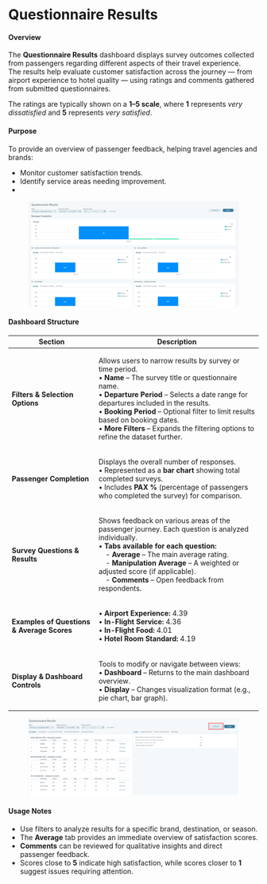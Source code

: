 # Questionnaire Results

#### **Overview**

The **Questionnaire Results** dashboard displays survey outcomes collected from passengers regarding different aspects of their travel experience.\
The results help evaluate customer satisfaction across the journey — from airport experience to hotel quality — using ratings and comments gathered from submitted questionnaires.

The ratings are typically shown on a **1–5 scale**, where **1** represents _very dissatisfied_ and **5** represents _very satisfied_.

#### **Purpose**

To provide an overview of passenger feedback, helping travel agencies and brands:

* Monitor customer satisfaction trends.
* Identify service areas needing improvement.
*

<figure><img src="../../.gitbook/assets/image (4) (1) (1) (1) (1) (1) (1) (1) (1) (1) (1) (1) (1) (1) (1) (1) (1) (1) (1) (1) (1) (1) (1) (1) (1) (1) (1) (1) (1) (1) (1) (1) (1) (1) (1).png" alt=""><figcaption></figcaption></figure>

#### **Dashboard Structure**

| **Section**                                | **Description**                                                                                                                                                                                                                                                                                                                                                                                                                              |
| ------------------------------------------ | -------------------------------------------------------------------------------------------------------------------------------------------------------------------------------------------------------------------------------------------------------------------------------------------------------------------------------------------------------------------------------------------------------------------------------------------- |
| **Filters & Selection Options**            | <p>Allows users to narrow results by survey or time period.<br>• <strong>Name</strong> – The survey title or questionnaire name.<br>• <strong>Departure Period</strong> – Selects a date range for departures included in the results.<br>• <strong>Booking Period</strong> – Optional filter to limit results based on booking dates.<br>• <strong>More Filters</strong> – Expands the filtering options to refine the dataset further.</p> |
| **Passenger Completion**                   | <p>Displays the overall number of responses.<br>• Represented as a <strong>bar chart</strong> showing total completed surveys.<br>• Includes <strong>PAX %</strong> (percentage of passengers who completed the survey) for comparison.</p>                                                                                                                                                                                                  |
| **Survey Questions & Results**             | <p>Shows feedback on various areas of the passenger journey. Each question is analyzed individually.<br>• <strong>Tabs available for each question:</strong><br> - <strong>Average</strong> – The main average rating.<br> - <strong>Manipulation Average</strong> – A weighted or adjusted score (if applicable).<br> - <strong>Comments</strong> – Open feedback from respondents.</p>                                                     |
| **Examples of Questions & Average Scores** | <p>• <strong>Airport Experience:</strong> 4.39<br>• <strong>In-Flight Service:</strong> 4.36<br>• <strong>In-Flight Food:</strong> 4.01<br>• <strong>Hotel Room Standard:</strong> 4.19</p>                                                                                                                                                                                                                                                  |
| **Display & Dashboard Controls**           | <p>Tools to modify or navigate between views:<br>• <strong>Dashboard</strong> – Returns to the main dashboard overview.<br>• <strong>Display</strong> – Changes visualization format (e.g., pie chart, bar graph).</p>                                                                                                                                                                                                                       |

<figure><img src="../../.gitbook/assets/image (5) (1) (1) (1) (1) (1) (1) (1) (1) (1) (1) (1) (1) (1) (1) (1) (1) (1) (1) (1) (1) (1) (1) (1) (1) (1) (1) (1) (1) (1) (1) (1) (1) (1).png" alt=""><figcaption></figcaption></figure>

#### **Usage Notes**

* Use filters to analyze results for a specific brand, destination, or season.
* The **Average** tab provides an immediate overview of satisfaction scores.
* **Comments** can be reviewed for qualitative insights and direct passenger feedback.
* Scores close to **5** indicate high satisfaction, while scores closer to **1** suggest issues requiring attention.
